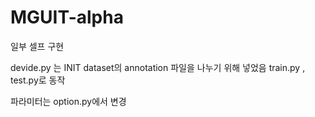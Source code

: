 # MGUIT-alpha
일부 셀프 구현

devide.py 는 INIT dataset의 annotation 파일을 나누기 위해 넣었음
train.py , test.py로 동작

파라미터는 option.py에서 변경

